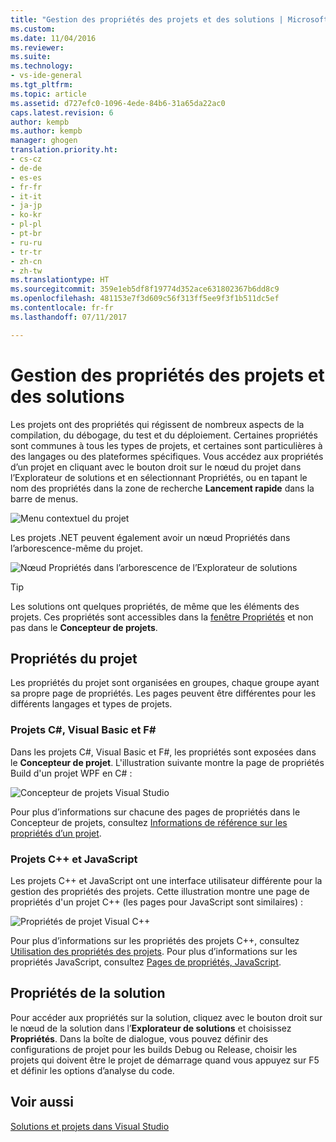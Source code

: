 ```yaml
---
title: "Gestion des propriétés des projets et des solutions | Microsoft Docs"
ms.custom: 
ms.date: 11/04/2016
ms.reviewer: 
ms.suite: 
ms.technology:
- vs-ide-general
ms.tgt_pltfrm: 
ms.topic: article
ms.assetid: d727efc0-1096-4ede-84b6-31a65da22ac0
caps.latest.revision: 6
author: kempb
ms.author: kempb
manager: ghogen
translation.priority.ht:
- cs-cz
- de-de
- es-es
- fr-fr
- it-it
- ja-jp
- ko-kr
- pl-pl
- pt-br
- ru-ru
- tr-tr
- zh-cn
- zh-tw
ms.translationtype: HT
ms.sourcegitcommit: 359e1eb5df8f19774d352ace631802367b6dd8c9
ms.openlocfilehash: 481153e7f3d609c56f313ff5ee9f3f1b511dc5ef
ms.contentlocale: fr-fr
ms.lasthandoff: 07/11/2017

---
```

# <a name="managing-project-and-solution-properties"></a>Gestion des propriétés des projets et des solutions
Les projets ont des propriétés qui régissent de nombreux aspects de la compilation, du débogage, du test et du déploiement. Certaines propriétés sont communes à tous les types de projets, et certaines sont particulières à des langages ou des plateformes spécifiques. Vous accédez aux propriétés d’un projet en cliquant avec le bouton droit sur le nœud du projet dans l’Explorateur de solutions et en sélectionnant Propriétés, ou en tapant le nom des propriétés dans la zone de recherche **Lancement rapide** dans la barre de menus.  
  
 ![Menu contextuel du projet](../ide/media/vs2015_proj_prop_menu.gif "vs2015_proj_prop_menu")  
  
 Les projets .NET peuvent également avoir un nœud Propriétés dans l’arborescence-même du projet.  
  
 ![Nœud Propriétés dans l’arborescence de l’Explorateur de solutions](../ide/media/vs2015_props_se.png "VS2015_Props_SE")  
  
> [!TIP]
>  Les solutions ont quelques propriétés, de même que les éléments des projets. Ces propriétés sont accessibles dans la [fenêtre Propriétés](../ide/reference/properties-window.md) et non pas dans le **Concepteur de projets**.  
  
## <a name="project-properties"></a>Propriétés du projet  
 Les propriétés du projet sont organisées en groupes, chaque groupe ayant sa propre page de propriétés. Les pages peuvent être différentes pour les différents langages et types de projets.  
  
### <a name="c-visual-basic-and-f-projects"></a>Projets C#, Visual Basic et F#  
 Dans les projets C#, Visual Basic et F#, les propriétés sont exposées dans le **Concepteur de projet**. L'illustration suivante montre la page de propriétés Build d'un projet WPF en C# :  
  
 ![Concepteur de projets Visual Studio](../ide/media/vs2015_proppage_build.png "VS2015_PropPage_Build")  
  
 Pour plus d’informations sur chacune des pages de propriétés dans le Concepteur de projets, consultez [Informations de référence sur les propriétés d’un projet](../ide/reference/project-properties-reference.md).  
  
### <a name="c-and-javascript-projects"></a>Projets C++ et JavaScript  
 Les projets C++ et JavaScript ont une interface utilisateur différente pour la gestion des propriétés des projets. Cette illustration montre une page de propriétés d'un projet C++ (les pages pour JavaScript sont similaires) :  
  
 ![Propriétés de projet Visual C&#43;&#43;](../ide/media/vs2015_projprops_cpp.png "VS2015_ProjProps_cpp")  
  
 Pour plus d’informations sur les propriétés des projets C++, consultez [Utilisation des propriétés des projets](/cpp/ide/working-with-project-properties). Pour plus d’informations sur les propriétés JavaScript, consultez [Pages de propriétés, JavaScript](../ide/reference/property-pages-javascript.md).  
  
## <a name="solution-properties"></a>Propriétés de la solution  
 Pour accéder aux propriétés sur la solution, cliquez avec le bouton droit sur le nœud de la solution dans l’**Explorateur de solutions** et choisissez **Propriétés**. Dans la boîte de dialogue, vous pouvez définir des configurations de projet pour les builds Debug ou Release, choisir les projets qui doivent être le projet de démarrage quand vous appuyez sur F5 et définir les options d’analyse du code.  
  
## <a name="see-also"></a>Voir aussi  
 [Solutions et projets dans Visual Studio](../ide/solutions-and-projects-in-visual-studio.md)


